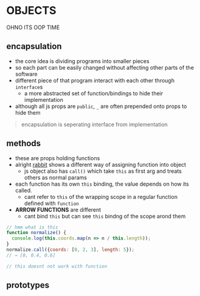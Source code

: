 # OBJECTS

OHNO ITS OOP TIME

## encapsulation

- the core idea is dividing programs into smaller pieces
- so each part can be easily changed without affecting other parts of the software
- different piece of that program interact with each other through `interface`s
  - a more abstracted set of function/bindings to hide their implementation
- although all js props are `public`, `_` are often prepended onto props to hide them
  
> encapsulation is seperating interface from implementation

## methods

- these are props holding functions
- alright [rabbit](./rabit.js) shows a different way of assigning function into object
  - js object also has `call()` which take `this` as first arg and treats others as normal params
- each function has its own `this` binding, the value depends on how its called.
  - cant refer to `this` of the wrapping scope in a regular function defined with `function`
- **ARROW FUNCTIONS** are different
  - cant bind `this` but can see `this` bindng of the scope arond them
```js
// hmm what is this
function normalize() {
  console.log(this.coords.map(n => n / this.length));
}
normalize.call({coords: [0, 2, 3], length: 5});
// → [0, 0.4, 0.6]

// this doesnt not work with function
```

## prototypes


